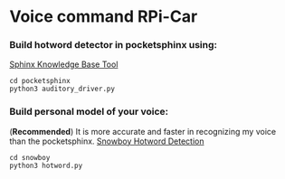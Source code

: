 # Voice command RPi-Car

### Build hotword detector in pocketsphinx using:
[Sphinx Knowledge Base Tool](http://www.speech.cs.cmu.edu/tools/lmtool-new.html)
```
cd pocketsphinx
python3 auditory_driver.py
```


### Build personal model of your voice:
(__Recommended__) It is more accurate and faster in recognizing my voice than the pocketsphinx.
[Snowboy Hotword Detection](https://snowboy.kitt.ai/)
```
cd snowboy
python3 hotword.py
```
